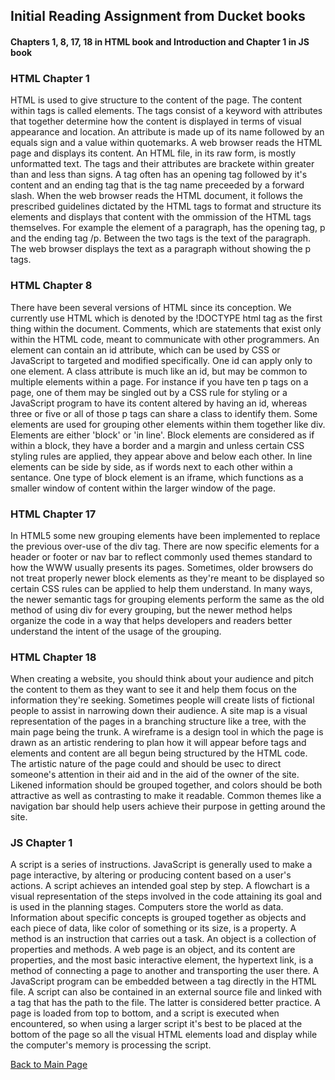 ## Initial Reading Assignment from Ducket books
#### Chapters 1, 8, 17, 18 in HTML book and Introduction and Chapter 1 in JS book

### HTML Chapter 1
HTML is used to give structure to the content of the page.  The content within tags is called elements. The tags consist of a keyword with 
attributes that together determine how the content is displayed in terms of visual appearance and location. An attribute is made up of its name 
followed by an equals sign and a value within quotemarks. A web browser reads the HTML page and displays its content. An HTML file, in its raw 
form, is mostly unformatted text. The tags and their attributes are brackete within greater than and less than signs. A tag often has an 
opening tag followed by it's content and an ending tag that is the tag name preceeded by a forward slash. When the web browser reads the HTML 
document, it follows the prescribed guidelines dictated by the HTML tags to format and structure its elements and displays that content with 
the ommission of the HTML tags themselves. For example the element of a paragraph, has the opening tag, p and the ending tag /p. Between 
the two tags is the text of the paragraph. The web browser displays the text as a paragraph without showing the p tags.

### HTML Chapter 8
There have been several versions of HTML since its conception. We currently use HTML which is denoted by the !DOCTYPE html tag as the first 
thing within the document. Comments, which are statements that exist only within the HTML code, meant to communicate with other programmers.
An element can contain an id attribute, which can be used by CSS 
or JavaScript to targeted and modified specifically. One id can apply only to one element. A class attribute is much like an id, but may be 
common to multiple elements within a page. For instance if you have ten p tags on a page, one of them may be singled out by a CSS rule for 
styling or a JavaScript program to have its content altered by having an id, whereas three or five or all of those p tags can share a class 
to identify them. Some elements are used for grouping other elements within them together like div.
Elements are either 'block' or 'in line'. Block elements are considered as if within a block, they have a border and a margin and unless 
certain CSS styling rules are applied, they appear above and below each other. In line elements can be side by side, as if words next to each 
other within a sentance. One type of block element is an iframe, which functions as a smaller window of content within the larger window of the 
page.

### HTML Chapter 17
In HTML5 some new grouping elements have been implemented to replace the previous over-use of the div tag. There are now specific elements 
for a header or footer or nav bar to reflect commonly used themes standard to how the WWW usually presents its pages. Sometimes, older browsers 
do not treat properly newer block elements as they're meant to be displayed so certain CSS rules can be applied to help them understand. In 
many ways, the newer semantic tags for grouping elements perform the same as the old method of using div for every grouping, but the newer 
method helps organize the code in a way that helps developers and readers better understand the intent of the usage of the grouping.

### HTML Chapter 18
When creating a website, you should think about your audience and pitch the content to them as they want to see it and help them focus on the 
information they're seeking. Sometimes people will create lists of fictional people to assist in narrowing down their audience. A site map is a 
visual representation of the pages in a branching structure like a tree, with the main page being the trunk. A wireframe is a design tool in 
which the page is drawn as an artistic rendering to plan how it will appear before tags and elements and content are all begun being structured 
by the HTML code. The artistic nature of the page could and should be usec to direct someone's attention in their aid and in the aid of the 
owner of the site. Likened information should be grouped together, and colors should be both attractive as well as contrasting to make it 
readable. Common themes like a navigation bar should help users achieve their purpose in getting around the site.

### JS Chapter 1
A script is a series of instructions. JavaScript is generally used to make a page interactive, by altering or producing content based on a user's actions. A script achieves an intended goal step by step. A flowchart is a visual representation of the steps involved in the code attaining its goal and is used in the planning stages. Computers store the world as data. Information about specific concepts is grouped together as objects and each piece of data, like color of something or its size, is a property. A method is an instruction that carries out a task. An object is a collection of properties and methods. A web page is an object, and its content are properties, and the most basic interactive element, the hypertext link, is a method of connecting a page to another and transporting the user there. A JavaScript program can be embedded between a <script> and a </script> tag directly in the HTML file. A script can also be contained in an external source file and linked with a tag that has the path to the file. The latter is considered better practice. A page is loaded from top to bottom, and a script is executed when encountered, so when using a larger script it's best to be placed at the bottom of the page so all the visual HTML elements load and display while the computer's memory is processing the script.

[Back to Main Page](https://draquix.github.io/reading-notes/)
